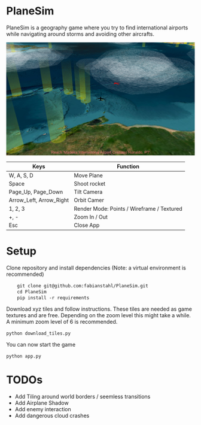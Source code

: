 # PlaneSim
PlaneSim is a geography game where you try to find international airports while navigating around storms and avoiding other aircrafts.

![screenshot](assets/screenshot.png)

| Keys | Function | 
|---|---|
| W, A, S, D | Move Plane |
| Space | Shoot rocket |
| Page_Up, Page_Down | Tilt Camera |
| Arrow_Left, Arrow_Right | Orbit Camer |
| 1, 2, 3 | Render Mode: Points / Wireframe / Textured|
| +, - | Zoom In / Out |
| Esc | Close App |

# Setup
Clone repository and install dependencies (Note: a virtual environment is recommended)
```
    git clone git@github.com:fabianstahl/PlaneSim.git
    cd PlaneSim
    pip install -r requirements
```

Download xyz tiles and follow instructions. These tiles are needed as game textures and are free. Depending on the zoom level this might take a while. A minimum zoom level of 6 is recommended.
```
python download_tiles.py
```

You can now start the game
```
python app.py
```

# TODOs
* Add Tiling around world borders / seemless transitions
* Add Airplane Shadow
* Add enemy interaction
* Add dangerous cloud crashes